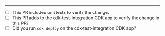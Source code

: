 
----

* [ ] This PR includes unit tests to verify the change.
* [ ] This PR adds to the cdk-test-integration CDK app to verify the change in this PR?
* [ ] Did you run `cdk deploy` on the cdk-test-integration CDK app?